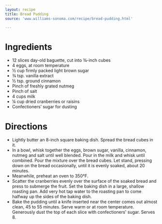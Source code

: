 ```yaml
---
layout: recipe
title: Bread Pudding
source: 'www.williams-sonoma.com/recipe/bread-pudding.html'

---
```


# Ingredients

- 12 slices day-old baguette, cut into ¾-inch cubes
- 4 eggs, at room temperature
- ½ cup firmly packed light brown sugar
- ¾ tsp. vanilla extract
- ½ tsp. ground cinnamon
- Pinch of freshly grated nutmeg
- Pinch of salt
- 4 cups milk
- ¼ cup dried cranberries or raisins
- Confectioners’ sugar for dusting

# Directions

- Lightly butter an 8-inch square baking dish. Spread the bread cubes in it.
- In a bowl, whisk together the eggs, brown sugar, vanilla, cinnamon, nutmeg and salt until well blended. Pour in the milk and whisk until combined. Pour the mixture over the bread cubes. Let stand, pressing down on the bread occasionally, until it is evenly soaked, about 20 minutes.
- Meanwhile, preheat an oven to 350°F.
- Scatter the cranberries evenly over the surface of the soaked bread and press to submerge the fruit. Set the baking dish in a large, shallow roasting pan. Add very hot tap water to the roasting pan to come halfway up the sides of the baking dish.
- Bake the pudding until a knife inserted near the center comes out almost clean, 45 to 55 minutes. Serve warm or at room temperature. Generously dust the top of each slice with confectioners' sugar. Serves 8.